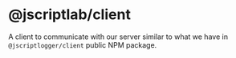 # @jscriptlab/client

A client to communicate with our server similar to what we have in `@jscriptlogger/client` public NPM package.
